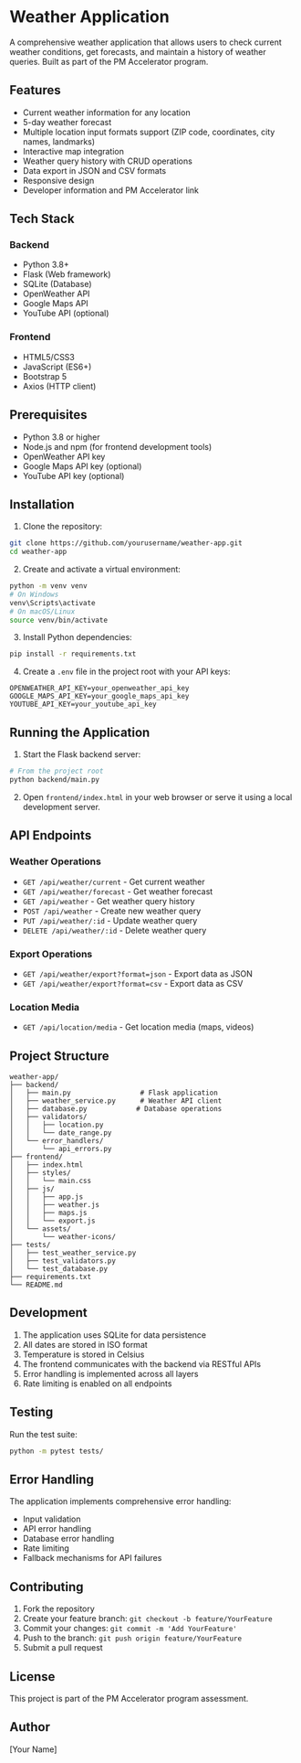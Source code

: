 # Weather Application

A comprehensive weather application that allows users to check current weather conditions, get forecasts, and maintain a history of weather queries. Built as part of the PM Accelerator program.

## Features

- Current weather information for any location
- 5-day weather forecast
- Multiple location input formats support (ZIP code, coordinates, city names, landmarks)
- Interactive map integration
- Weather query history with CRUD operations
- Data export in JSON and CSV formats
- Responsive design
- Developer information and PM Accelerator link

## Tech Stack

### Backend
- Python 3.8+
- Flask (Web framework)
- SQLite (Database)
- OpenWeather API
- Google Maps API
- YouTube API (optional)

### Frontend
- HTML5/CSS3
- JavaScript (ES6+)
- Bootstrap 5
- Axios (HTTP client)

## Prerequisites

- Python 3.8 or higher
- Node.js and npm (for frontend development tools)
- OpenWeather API key
- Google Maps API key (optional)
- YouTube API key (optional)

## Installation

1. Clone the repository:
```bash
git clone https://github.com/yourusername/weather-app.git
cd weather-app
```

2. Create and activate a virtual environment:
```bash
python -m venv venv
# On Windows
venv\Scripts\activate
# On macOS/Linux
source venv/bin/activate
```

3. Install Python dependencies:
```bash
pip install -r requirements.txt
```

4. Create a `.env` file in the project root with your API keys:
```
OPENWEATHER_API_KEY=your_openweather_api_key
GOOGLE_MAPS_API_KEY=your_google_maps_api_key
YOUTUBE_API_KEY=your_youtube_api_key
```

## Running the Application

1. Start the Flask backend server:
```bash
# From the project root
python backend/main.py
```

2. Open `frontend/index.html` in your web browser or serve it using a local development server.

## API Endpoints

### Weather Operations
- `GET /api/weather/current` - Get current weather
- `GET /api/weather/forecast` - Get weather forecast
- `GET /api/weather` - Get weather query history
- `POST /api/weather` - Create new weather query
- `PUT /api/weather/:id` - Update weather query
- `DELETE /api/weather/:id` - Delete weather query

### Export Operations
- `GET /api/weather/export?format=json` - Export data as JSON
- `GET /api/weather/export?format=csv` - Export data as CSV

### Location Media
- `GET /api/location/media` - Get location media (maps, videos)

## Project Structure
```
weather-app/
├── backend/
│   ├── main.py                 # Flask application
│   ├── weather_service.py      # Weather API client
│   ├── database.py            # Database operations
│   ├── validators/
│   │   ├── location.py
│   │   └── date_range.py
│   └── error_handlers/
│       └── api_errors.py
├── frontend/
│   ├── index.html
│   ├── styles/
│   │   └── main.css
│   ├── js/
│   │   ├── app.js
│   │   ├── weather.js
│   │   ├── maps.js
│   │   └── export.js
│   └── assets/
│       └── weather-icons/
├── tests/
│   ├── test_weather_service.py
│   ├── test_validators.py
│   └── test_database.py
├── requirements.txt
└── README.md
```

## Development

1. The application uses SQLite for data persistence
2. All dates are stored in ISO format
3. Temperature is stored in Celsius
4. The frontend communicates with the backend via RESTful APIs
5. Error handling is implemented across all layers
6. Rate limiting is enabled on all endpoints

## Testing

Run the test suite:
```bash
python -m pytest tests/
```

## Error Handling

The application implements comprehensive error handling:
- Input validation
- API error handling
- Database error handling
- Rate limiting
- Fallback mechanisms for API failures

## Contributing

1. Fork the repository
2. Create your feature branch: `git checkout -b feature/YourFeature`
3. Commit your changes: `git commit -m 'Add YourFeature'`
4. Push to the branch: `git push origin feature/YourFeature`
5. Submit a pull request

## License

This project is part of the PM Accelerator program assessment.

## Author

[Your Name]